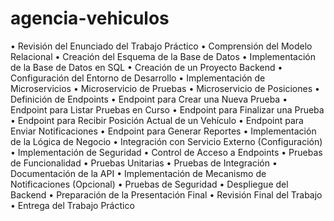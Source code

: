 # agencia-vehiculos
•  Revisión del Enunciado del Trabajo Práctico
•  Comprensión del Modelo Relacional
•  Creación del Esquema de la Base de Datos
•  Implementación de la Base de Datos en SQL
•  Creación de un Proyecto Backend
•  Configuración del Entorno de Desarrollo
•  Implementación de Microservicios
•	Microservicio de Pruebas
•	Microservicio de Posiciones
•  Definición de Endpoints
•	Endpoint para Crear una Nueva Prueba
•	Endpoint para Listar Pruebas en Curso
•	Endpoint para Finalizar una Prueba
•	Endpoint para Recibir Posición Actual de un Vehículo
•	Endpoint para Enviar Notificaciones
•	Endpoint para Generar Reportes
•  Implementación de la Lógica de Negocio
•  Integración con Servicio Externo (Configuración)
•  Implementación de Seguridad
•	Control de Acceso a Endpoints
•  Pruebas de Funcionalidad
•	Pruebas Unitarias
•	Pruebas de Integración
•  Documentación de la API
•  Implementación de Mecanismo de Notificaciones (Opcional)
•  Pruebas de Seguridad
•  Despliegue del Backend
•  Preparación de la Presentación Final
•  Revisión Final del Trabajo
•  Entrega del Trabajo Práctico
